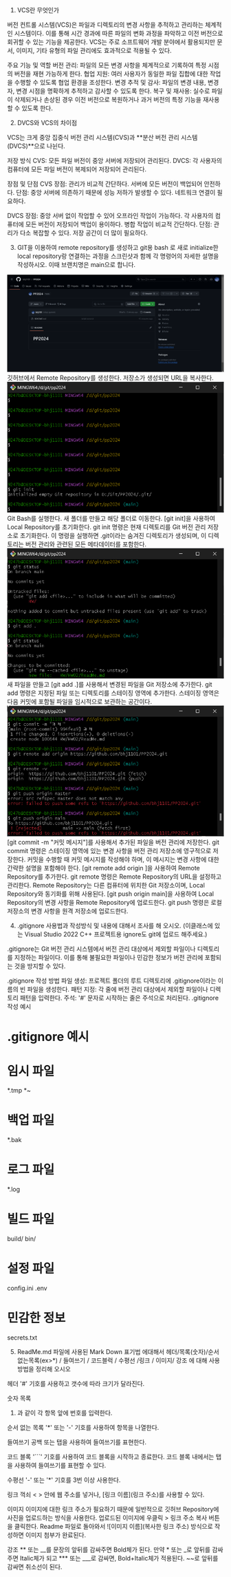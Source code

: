 1. VCS란 무엇인가

버전 컨트롤 시스템(VCS)은 파일과 디렉토리의 변경 사항을 추적하고 관리하는 체계적인 시스템이다. 이를 통해 시간 경과에 따른 파일의 변화 과정을 파악하고 이전 버전으로 회귀할 수 있는 기능을 제공한다. VCS는 주로 소프트웨어 개발 분야에서 활용되지만 문서, 이미지, 기타 유형의 파일 관리에도 효과적으로 적용될 수 있다.

주요 기능 및 역할
버전 관리: 파일의 모든 변경 사항을 체계적으로 기록하여 특정 시점의 버전을 재현 가능하게 한다.
협업 지원: 여러 사용자가 동일한 파일 집합에 대한 작업을 수행할 수 있도록 협업 환경을 조성한다.
변경 추적 및 감사: 파일의 변경 내용, 변경자, 변경 시점을 명확하게 추적하고 감사할 수 있도록 한다.
복구 및 재사용: 실수로 파일이 삭제되거나 손상된 경우 이전 버전으로 복원하거나 과거 버전의 특정 기능을 재사용할 수 있도록 한다.

2. DVCS와 VCS의 차이점

VCS는 크게 중앙 집중식 버전 관리 시스템(CVS)과 **분산 버전 관리 시스템(DVCS)**으로 나뉜다.

저장 방식
CVS: 모든 파일 버전이 중앙 서버에 저장되어 관리된다.
DVCS: 각 사용자의 컴퓨터에 모든 파일 버전이 복제되어 저장되어 관리된다.

장점 및 단점
CVS
장점:
관리가 비교적 간단하다.
서버에 모든 버전이 백업되어 안전하다.
단점:
중앙 서버에 의존하기 때문에 성능 저하가 발생할 수 있다.
네트워크 연결이 필요하다.

DVCS
장점:
중앙 서버 없이 작업할 수 있어 오프라인 작업이 가능하다.
각 사용자의 컴퓨터에 모든 버전이 저장되어 백업이 용이하다.
병합 작업이 비교적 간단하다.
단점:
관리가 다소 복잡할 수 있다.
저장 공간이 더 많이 필요하다.

3. GIT을 이용하여 remote repository를 생성하고 git용 bash 로 새로 initialize한 local repository랑 연결하는 과정을 스크린샷과 함께 각 명령어의 자세한 설명을 작성하시오. 이때 브랜치명은 main으로 합니다.

![001](https://github.com/bhj1101/PP2024/blob/main/HW/HW02/IMG/001.png)
깃허브에서 Remote Repository를 생성한다. 저장소가 생성되면 URL을 복사한다.
![002](https://github.com/bhj1101/PP2024/blob/main/HW/HW02/IMG/002.png)
Git Bash를 실행한다. 새 폴더를 만들고 해당 폴더로 이동한다.
[git init]을 사용하여 Local Repository를 초기화한다.
git init 명령은 현재 디렉토리를 Git 버전 관리 저장소로 초기화한다. 이 명령을 실행하면 .git이라는 숨겨진 디렉토리가 생성되며, 이 디렉토리는 버전 관리와 관련된 모든 메타데이터를 포함한다.
![003](https://github.com/bhj1101/PP2024/blob/main/HW/HW02/IMG/003.png)
새 파일을 만들고 [git add .]를 사용해서 변경된 파일을 Git 저장소에 추가한다.
git add 명령은 지정된 파일 또는 디렉토리를 스테이징 영역에 추가한다. 스테이징 영역은 다음 커밋에 포함될 파일을 임시적으로 보관하는 공간이다.
![004](https://github.com/bhj1101/PP2024/blob/main/HW/HW02/IMG/004.png)
[git commit -m "커밋 메시지"]를 사용해서 추가된 파일을 버전 관리에 저장한다.
git commit 명령은 스테이징 영역에 있는 변경 사항을 버전 관리 저장소에 영구적으로 저장한다. 커밋을 수행할 때 커밋 메시지를 작성해야 하며, 이 메시지는 변경 사항에 대한 간략한 설명을 포함해야 한다.
[git remote add origin <URL>]을 사용하여 Remote Repository를 추가한다.
git remote 명령은 Remote Repository의 URL을 설정하고 관리한다. Remote Repository는 다른 컴퓨터에 위치한 Git 저장소이며, Local Repository와 동기화를 위해 사용된다.
[git push origin main]을 사용하여 Local Repository의 변경 사항을 Remote Repository에 업로드한다.
git push 명령은 로컬 저장소의 변경 사항을 원격 저장소에 업로드한다.

4. .gitignore 사용법과 작성방식 및 내용에 대해서 조사를 해 오시오. (이클래스에 있는 Visual Studio 2022 C++ 프로젝트용 ignore도 git에 업로드 해주세요.)

.gitignore는 Git 버전 관리 시스템에서 버전 관리 대상에서 제외할 파일이나 디렉토리를 지정하는 파일이다. 이를 통해 불필요한 파일이나 민감한 정보가 버전 관리에 포함되는 것을 방지할 수 있다.

.gitignore 작성 방법
파일 생성: 프로젝트 폴더의 루트 디렉토리에 .gitignore이라는 이름의 빈 파일을 생성한다.
패턴 지정: 각 줄에 버전 관리 대상에서 제외할 파일이나 디렉토리 패턴을 입력한다.
주석: '#' 문자로 시작하는 줄은 주석으로 처리된다.
.gitignore 작성 예시
# .gitignore 예시

# 임시 파일
*.tmp
*~

# 백업 파일
*.bak

# 로그 파일
*.log

# 빌드 파일
build/
bin/

# 설정 파일
config.ini
.env

# 민감한 정보
secrets.txt


5. ReadMe.md 파일에 사용된 Mark Down 표기법 에대해서 헤더/목록(숫자)/순서없는목록(ex>*) / 들여쓰기 / 코드블럭 / 수평선 /링크 / 이미지/ 강조 에 대해 사용 방법을 정리해 오시오

헤더
'#' 기호를 사용하고 갯수에 따라 크기가 달라진다.

숫자 목록
1. 과 같이 각 항목 앞에 번호를 입력한다.

순서 없는 목록
'*' 또는 '-' 기호를 사용하여 항목을 나열한다.

들여쓰기
공백 또는 탭을 사용하여 들여쓰기를 표현한다.

코드 블록
'```' 기호를 사용하여 코드 블록을 시작하고 종료한다. 코드 블록 내에서는 탭을 사용하여 들여쓰기를 표현할 수 있다.

수평선
'-' 또는 '*' 기호를 3번 이상 사용한다.

링크
꺽쇠 < > 안에 웹 주소를 넣거나, [링크 이름](링크 주소)를 사용할 수 있다.

이미지
이미지에 대한 링크 주소가 필요하기 때문에 일반적으로 깃허브 Repository에 사진을 업로드하는 방식을 사용한다. 업로드된 이미지에 우클릭 > 링크 주소 복사 버튼을 클릭한다. Readme 파일로 돌아와서 ![이미지 이름](복사한 링크 주소) 방식으로 작성하면 이미지 첨부가 완료된다.

강조
** 또는 __를 문장의 앞뒤를 감싸주면 Bold체가 된다. 만약 * 또는 _로 앞뒤를 감싸주면 Italic체가 되고 *** 또는 ___로 감싸면, Bold+Italic체가 적용된다. ~~로 앞뒤를 감싸면 취소선이 된다.
